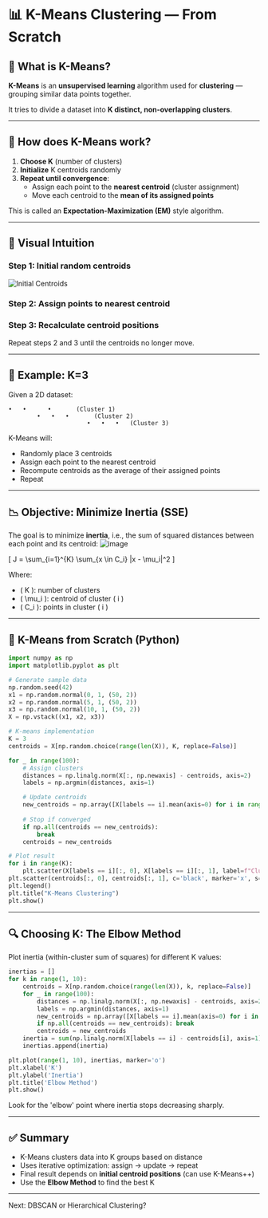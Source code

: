 # 📊 K-Means Clustering — From Scratch 

## 🧠 What is K-Means?   
  
**K-Means** is an **unsupervised learning** algorithm used for **clustering** — grouping similar data points together.

It tries to divide a dataset into **K distinct, non-overlapping clusters**.

---

## 🧮 How does K-Means work?

1. **Choose K** (number of clusters)
2. **Initialize** K centroids randomly
3. **Repeat until convergence**:
   - Assign each point to the **nearest centroid** (cluster assignment)
   - Move each centroid to the **mean of its assigned points**

This is called an **Expectation-Maximization (EM)** style algorithm.

---

## 📌 Visual Intuition

### Step 1: Initial random centroids
![Initial Centroids](https://upload.wikimedia.org/wikipedia/commons/thumb/e/ea/K-means_convergence.gif/400px-K-means_convergence.gif)

### Step 2: Assign points to nearest centroid

### Step 3: Recalculate centroid positions

Repeat steps 2 and 3 until the centroids no longer move.

---

## 🧾 Example: K=3

Given a 2D dataset:

```
•   •      •       (Cluster 1)
        •   •   •       (Cluster 2)
                      •   •   •   (Cluster 3)
```
K-Means will:
- Randomly place 3 centroids
- Assign each point to the nearest centroid
- Recompute centroids as the average of their assigned points
- Repeat

---

## 📉 Objective: Minimize Inertia (SSE)

The goal is to minimize **inertia**, i.e., the sum of squared distances between each point and its centroid:
![image](https://github.com/user-attachments/assets/f94c25fb-8f12-4a79-8f22-d989dcde2063)

\[
J = \sum_{i=1}^{K} \sum_{x \in C_i} \|x - \mu_i\|^2
\]

Where:
- \( K \): number of clusters
- \( \mu_i \): centroid of cluster \( i \)
- \( C_i \): points in cluster \( i \)

---

## 🧮 K-Means from Scratch (Python)

```python
import numpy as np
import matplotlib.pyplot as plt

# Generate sample data
np.random.seed(42)
x1 = np.random.normal(0, 1, (50, 2))
x2 = np.random.normal(5, 1, (50, 2))
x3 = np.random.normal(10, 1, (50, 2))
X = np.vstack((x1, x2, x3))

# K-means implementation
K = 3
centroids = X[np.random.choice(range(len(X)), K, replace=False)]

for _ in range(100):
    # Assign clusters
    distances = np.linalg.norm(X[:, np.newaxis] - centroids, axis=2)
    labels = np.argmin(distances, axis=1)

    # Update centroids
    new_centroids = np.array([X[labels == i].mean(axis=0) for i in range(K)])
    
    # Stop if converged
    if np.all(centroids == new_centroids):
        break
    centroids = new_centroids

# Plot result
for i in range(K):
    plt.scatter(X[labels == i][:, 0], X[labels == i][:, 1], label=f"Cluster {i+1}")
plt.scatter(centroids[:, 0], centroids[:, 1], c='black', marker='x', s=100, label='Centroids')
plt.legend()
plt.title("K-Means Clustering")
plt.show()
```

---

## 🔍 Choosing K: The Elbow Method

Plot inertia (within-cluster sum of squares) for different K values:

```python
inertias = []
for k in range(1, 10):
    centroids = X[np.random.choice(range(len(X)), k, replace=False)]
    for _ in range(100):
        distances = np.linalg.norm(X[:, np.newaxis] - centroids, axis=2)
        labels = np.argmin(distances, axis=1)
        new_centroids = np.array([X[labels == i].mean(axis=0) for i in range(k)])
        if np.all(centroids == new_centroids): break
        centroids = new_centroids
    inertia = sum(np.linalg.norm(X[labels == i] - centroids[i], axis=1).sum() for i in range(k))
    inertias.append(inertia)

plt.plot(range(1, 10), inertias, marker='o')
plt.xlabel('K')
plt.ylabel('Inertia')
plt.title('Elbow Method')
plt.show()
```

Look for the 'elbow' point where inertia stops decreasing sharply.

---

## ✅ Summary

- K-Means clusters data into K groups based on distance
- Uses iterative optimization: assign → update → repeat
- Final result depends on **initial centroid positions** (can use K-Means++)
- Use the **Elbow Method** to find the best K

---

Next: DBSCAN or Hierarchical Clustering?

